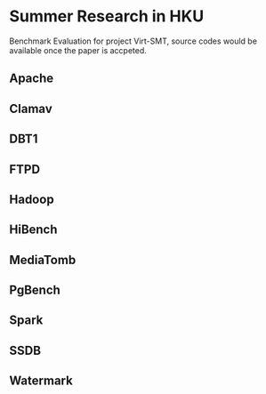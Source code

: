 # Summer Research in HKU

Benchmark Evaluation for project Virt-SMT, source codes would be available once the paper is accpeted.

## Apache

## Clamav

## DBT1

## FTPD

## Hadoop

## HiBench

## MediaTomb

## PgBench

## Spark

## SSDB

## Watermark

